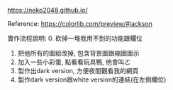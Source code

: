 https://neko2048.github.io/

Reference: https://colorlib.com/preview/#jackson

實作流程說明:
0. 砍掉一堆我用不到的功能跟欄位
1. 把他所有的圖給改掉, 包含背景圖跟縮圖圖示
2. 加入一些小彩蛋, 點看看玩具鴨, 他會叫ㄛ
3. 製作出dark version, 方便夜間觀看我的網頁
4. 製作dark version跟white version的連結(在左側欄位)
